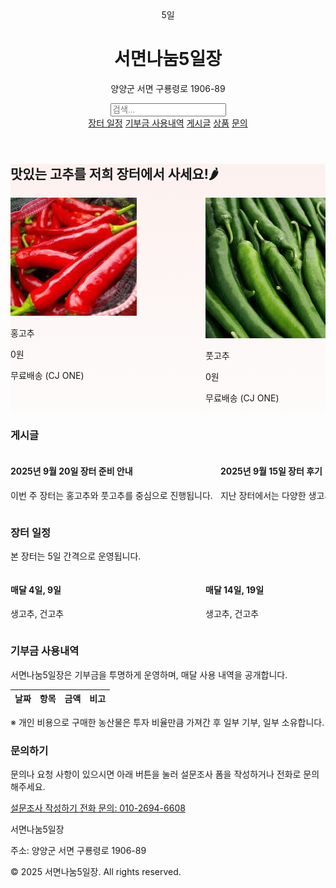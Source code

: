 <!DOCTYPE html>
<html lang="ko">
<head>
  <meta charset="UTF-8">
  <title>서면나눔5일장</title>
  <meta name="description" content="양양군 서면의 장터, 서면나눔5일장 농산물 직거래 페이지입니다." />
  <meta name="viewport" content="width=device-width, initial-scale=1.0">
  <link href="https://unpkg.com/tailwindcss@^2/dist/tailwind.min.css" rel="stylesheet">
  <style>
    .hero-bg{background:linear-gradient(180deg, rgba(255,99,71,0.08), rgba(255,160,122,0.02));}
    .scroll-container{display:flex;overflow-x:auto;scroll-behavior:smooth;}
    .search-item{min-width:300px;margin-right:12px;flex-shrink:0;}
  </style>
</head>
<body class="font-sans text-gray-800 bg-gray-50">

  <!-- Header + Search + Menu -->
  <header class="bg-white shadow-sm">
    <div class="max-w-6xl mx-auto px-4 py-4 flex items-center justify-between">
      <div class="flex items-center space-x-3">
        <div class="w-12 h-12 bg-red-500 rounded-md flex items-center justify-center text-white font-bold">5일</div>
        <div>
          <h1 class="text-lg font-semibold">서면나눔5일장</h1>
          <p class="text-xs text-gray-500">양양군 서면 구룡령로 1906-89</p>
        </div>
      </div>
      <div class="flex items-center space-x-6">
        <input id="search-input" type="text" placeholder="검색..." class="px-3 py-1 border rounded">
        <nav class="space-x-4 text-sm">
          <a href="#schedule" class="hover:underline">장터 일정</a>
          <a href="#donation" class="hover:underline">기부금 사용내역</a>
          <a href="#posts-section" class="hover:underline">게시글</a>
          <a href="#hero-section" class="hover:underline">상품</a>
          <a href="#contact" class="hover:underline">문의</a>
        </nav>
      </div>
    </div>
  </header>

  <!-- Hero / Product Section -->
  <section id="hero-section" class="hero-bg py-12">
    <div class="max-w-6xl mx-auto px-4">
      <h2 class="text-3xl font-extrabold mb-6 text-center">맛있는 고추를 저희 장터에서 사세요!🌶</h2>
      <div class="scroll-container" id="product-container">
        <div class="bg-white rounded-lg shadow-inner p-4 text-center search-item">
          <img src="홍고추.jpg" alt="홍고추 상품 이미지" class="mx-auto w-48 h-auto mb-2 rounded">
          <p class="font-semibold">홍고추</p>
          <p class="text-red-500 font-bold">0원</p>
          <p class="text-sm text-gray-600">무료배송 (CJ ONE)</p>
        </div>
        <div class="bg-white rounded-lg shadow-inner p-4 text-center search-item">
          <img src="풋고추.jpg" alt="풋고추 상품 이미지" class="mx-auto w-48 h-auto mb-2 rounded">
          <p class="font-semibold">풋고추</p>
          <p class="text-red-500 font-bold">0원</p>
          <p class="text-sm text-gray-600">무료배송 (CJ ONE)</p>
        </div>
      </div>
    </div>
  </section>

  <!-- Posts Section -->
  <section id="posts-section" class="bg-white py-10">
    <div class="max-w-6xl mx-auto px-4">
      <h3 class="text-2xl font-bold mb-4">게시글</h3>
      <div class="scroll-container" id="posts-container">
        <div class="border-b py-2 px-4 w-96 flex-shrink-0 search-item">
          <h4 class="font-semibold">2025년 9월 20일 장터 준비 안내</h4>
          <p>이번 주 장터는 홍고추와 풋고추를 중심으로 진행됩니다.</p>
        </div>
        <div class="border-b py-2 px-4 w-96 flex-shrink-0 search-item">
          <h4 class="font-semibold">2025년 9월 15일 장터 후기</h4>
          <p>지난 장터에서는 다양한 생고추가 판매되었습니다.</p>
        </div>
      </div>
    </div>
  </section>

  <!-- Schedule Section -->
  <section id="schedule" class="bg-white py-8">
    <div class="max-w-6xl mx-auto px-4">
      <h3 class="text-2xl font-bold mb-4">장터 일정</h3>
      <p class="text-gray-600 mb-4">본 장터는 5일 간격으로 운영됩니다.</p>
      <div class="overflow-auto bg-gray-50 p-4 rounded scroll-container" id="schedule-container">
        <div class="border-b py-2 px-4 w-96 flex-shrink-0 search-item">
          <h4 class="font-semibold">매달 4일, 9일</h4>
          <p>생고추, 건고추</p>
        </div>
        <div class="border-b py-2 px-4 w-96 flex-shrink-0 search-item">
          <h4 class="font-semibold">매달 14일, 19일</h4>
          <p>생고추, 건고추</p>
        </div>
        <div class="border-b py-2 px-4 w-96 flex-shrink-0 search-item">
          <h4 class="font-semibold">매달 24일, 29일</h4>
          <p>생고추, 건고추</p>
        </div>
      </div>
    </div>
  </section>

  <!-- Donation Section -->
  <section id="donation" class="bg-white py-10">
    <div class="max-w-6xl mx-auto px-4">
      <h3 class="text-2xl font-bold mb-4">기부금 사용내역</h3>
      <p class="text-gray-600 mb-4">서면나눔5일장은 기부금을 투명하게 운영하며, 매달 사용 내역을 공개합니다.</p>
      <div class="overflow-auto bg-gray-50 p-4 rounded">
        <table class="min-w-full text-sm text-left">
          <thead>
            <tr class="text-gray-600">
              <th class="p-2">날짜</th>
              <th class="p-2">항목</th>
              <th class="p-2">금액</th>
              <th class="p-2">비고</th>
            </tr>
          </thead>
          <tbody id="donation-body"></tbody>
        </table>
      </div>
      <p class="mt-4 text-sm text-gray-500">※ 개인 비용으로 구매한 농산물은 투자 비율만큼 가져간 후 일부 기부, 일부 소유합니다.</p>
    </div>
  </section>

  <!-- Contact Section -->
  <section id="contact" class="max-w-6xl mx-auto px-4 py-10 text-center">
    <h3 class="text-2xl font-bold mb-3">문의하기</h3>
    <p class="mb-4 text-gray-600">문의나 요청 사항이 있으시면 아래 버튼을 눌러 설문조사 폼을 작성하거나 전화로 문의해주세요.</p>
    <div class="flex flex-col md:flex-row justify-center gap-4">
      <a href="https://forms.gle/h7DNUtKJ9b5EeR3CA" target="_blank"
         class="px-6 py-3 bg-blue-600 text-white rounded shadow hover:bg-blue-700 transition">
        설문조사 작성하기
      </a>
      <a href="tel:01026946608"
         class="px-6 py-3 bg-green-600 text-white rounded shadow hover:bg-green-700 transition">
        전화 문의: 010-2694-6608
      </a>
    </div>
  </section>

  <!-- Footer -->
  <footer class="bg-gray-800 text-gray-200 py-6 mt-8">
    <div class="max-w-6xl mx-auto px-4 text-sm flex flex-col md:flex-row justify-between">
      <div>
        <p class="font-semibold">서면나눔5일장</p>
        <p class="text-xs">주소: 양양군 서면 구룡령로 1906-89</p>
      </div>
      <div class="text-xs text-gray-400">
        <p>© 2025 서면나눔5일장. All rights reserved.</p>
      </div>
    </div>
  </footer>

  <!-- JS: 검색 + 구글 시트 -->
  <script>
    async function loadDonations() {
      const sheetId = "1BonKPabCsJpnpmatmyoabENRZjgxpOmN7q73cgQdFD8";
      const sheetName = "Sheet1";
      const url = `https://opensheet.elk.sh/${sheetId}/${sheetName}`;
      try {
        const res = await fetch(url);
        const data = await res.json();
        const tbody = document.getElementById("donation-body");
        tbody.innerHTML = "";
        data.forEach(row => {
          const tr = document.createElement("tr");
          tr.innerHTML = `
            <td class="p-2 border-t">${row.날짜 || ""}</td>
            <td class="p-2 border-t">${row.항목 || ""}</td>
            <td class="p-2 border-t">${row.금액 || ""}</td>
            <td class="p-2 border-t">${row.비고 || ""}</td>
          `;
          tbody.appendChild(tr);
        });
      } catch(err) {
        console.error("기부금 데이터 로드 실패:", err);
      }
    }

    loadDonations();

    // 검색 기능
    const searchInput = document.getElementById('search-input');
    searchInput.addEventListener('input', () => {
      const query = searchInput.value.toLowerCase();
      const items = document.querySelectorAll('.search-item');
      items.forEach(item => {
        if(item.textContent.toLowerCase().includes(query)) {
          item.style.display = 'block';
        } else {
          item.style.display = 'none';
        }
      });
      // 장터 일정은 항상 맨 뒤
      const schedule = document.getElementById('schedule-container');
      schedule.parentNode.appendChild(schedule);
    });
  </script>

</body>
</html>
